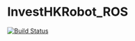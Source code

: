 # InvestHKRobot_ROS
[![Build Status](https://travis-ci.org/yytx0802/InvestHKRobot_ROS.svg?branch=main)](https://travis-ci.org/yytx0802/InvestHKRobot_ROS)
